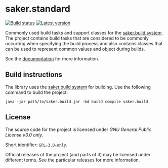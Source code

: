 # saker.standard

[![Build status](https://img.shields.io/azure-devops/build/sakerbuild/84e4764f-1d0d-47f1-835f-360a5848bb58/2/master)](https://dev.azure.com/sakerbuild/saker.standard/_build) [![Latest version](https://mirror.nest.saker.build/badges/saker.standard/version.svg)](https://nest.saker.build/package/saker.standard "saker.standard | saker.nest")

Commonly used build tasks and support classes for the [saker.build system](https://saker.build). The project contains build tasks that are considered to be commonly occurring when specifying the build process and also contains classes that can be used to represent common values and object during builds.

See the [documentation](https://saker.build/saker.standard/doc/) for more information.

## Build instructions

The library uses the [saker.build system](https://saker.build) for building. Use the following command to build the project:

```
java -jar path/to/saker.build.jar -bd build compile saker.build
```

## License

The source code for the project is licensed under *GNU General Public License v3.0 only*.

Short identifier: [`GPL-3.0-only`](https://spdx.org/licenses/GPL-3.0-only.html).

Official releases of the project (and parts of it) may be licensed under different terms. See the particular releases for more information.
